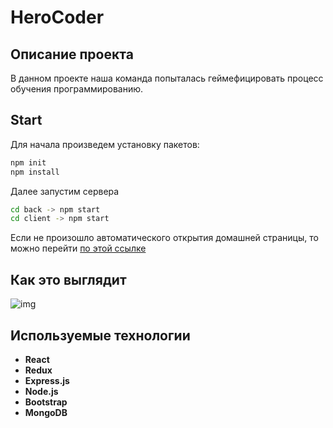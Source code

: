 # HeroCoder

## Описание проекта
В данном проекте наша команда попыталась геймефицировать процесс обучения программированию.

## Start 
Для начала произведем установку пакетов:
```bash
npm init
npm install
```

Далее запустим сервера 
```bash
cd back -> npm start 
cd client -> npm start 
```
Если не произошло автоматического открытия домашней страницы, то можно перейти [по этой ссылке](http://localhost:3000/)

## Как это выглядит

![img](./readme/ap.gif)


## Используемые технологии 

 - __React__ 
 - __Redux__ 
 - __Express.js__
 - __Node.js__ 
 - __Bootstrap__
 - __MongoDB__


